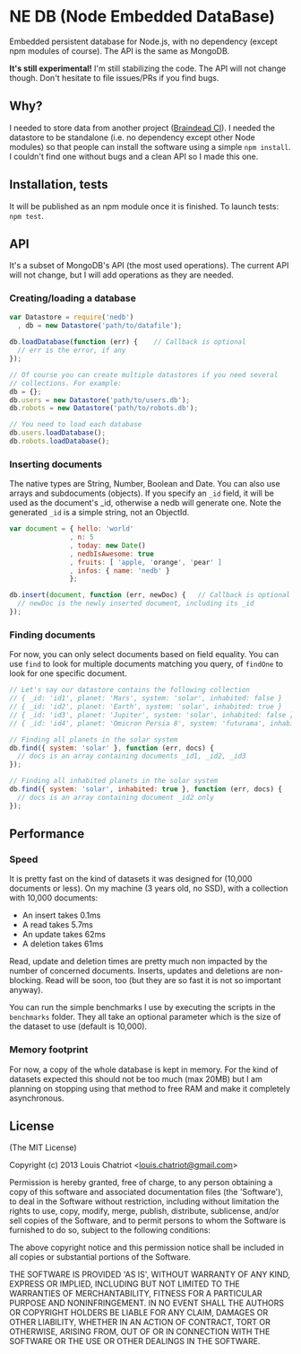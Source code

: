 # NE DB (Node Embedded DataBase)

Embedded persistent database for Node.js, with no dependency (except npm modules of course). The API is the same as MongoDB.

**It's still experimental!** I'm still stabilizing the code. The API will not change though. Don't hesitate to file issues/PRs if you find bugs.

## Why?
I needed to store data from another project (<a href="https://github.com/louischatriot/braindead-ci" target="_blank">Braindead CI</a>). I needed the datastore to be standalone (i.e. no dependency except other Node modules) so that people can install the software using a simple `npm install`. I couldn't find one without bugs and a clean API so I made this one.

## Installation, tests
It will be published as an npm module once it is finished. To launch tests: `npm test`.

## API
It's a subset of MongoDB's API (the most used operations). The current API will not change, but I will add operations as they are needed.

### Creating/loading a database
```javascript
var Datastore = require('nedb')
  , db = new Datastore('path/to/datafile');
  
db.loadDatabase(function (err) {    // Callback is optional
  // err is the error, if any
});

// Of course you can create multiple datastores if you need several
// collections. For example:
db = {};
db.users = new Datastore('path/to/users.db');
db.robots = new Datastore('path/to/robots.db');

// You need to load each database
db.users.loadDatabase();
db.robots.loadDatabase();
```

### Inserting documents
The native types are String, Number, Boolean and Date. You can also use
arrays and subdocuments (objects). If you specify an `_id` field, it
will be used as the document's _id, otherwise a nedb will generate one.
Note the generated `_id` is a simple string, not an ObjectId.

```javascript
var document = { hello: 'world'
               , n: 5
               , today: new Date()
               , nedbIsAwesome: true
               , fruits: [ 'apple, 'orange', 'pear' ]
               , infos: { name: 'nedb' }
               };

db.insert(document, function (err, newDoc) {   // Callback is optional
  // newDoc is the newly inserted document, including its _id
});
```

### Finding documents
For now, you can only select documents based on field equality. You can
use `find` to look for multiple documents matching you query, of
`findOne` to look for one specific document.

```javascript
// Let's say our datastore contains the following collection
// { _id: 'id1', planet: 'Mars', system: 'solar', inhabited: false }
// { _id: 'id2', planet: 'Earth', system: 'solar', inhabited: true }
// { _id: 'id3', planet: 'Jupiter', system: 'solar', inhabited: false }
// { _id: 'id4', planet: 'Omicron Persia 8', system: 'futurama', inhabited: true }

// Finding all planets in the solar system
db.find({ system: 'solar' }, function (err, docs) {
  // docs is an array containing documents _id1, _id2, _id3
});

// Finding all inhabited planets in the solar system
db.find({ system: 'solar', inhabited: true }, function (err, docs) {
  // docs is an array containing document _id2 only
});
```


## Performance
### Speed
It is pretty fast on the kind of datasets it was designed for (10,000 documents or less). On my machine (3 years old, no SSD), with a collection with 10,000 documents:  
* An insert takes 0.1ms
* A read takes 5.7ms
* An update takes 62ms
* A deletion takes 61ms  

Read, update and deletion times are pretty much non impacted by the number of concerned documents. Inserts, updates and deletions are non-blocking. Read will be soon, too (but they are so fast it is not so important anyway).

You can run the simple benchmarks I use by executing the scripts in the `benchmarks` folder. They all take an optional parameter which is the size of the dataset to use (default is 10,000).

### Memory footprint
For now, a copy of the whole database is kept in memory. For the kind of datasets expected this should not be too much (max 20MB) but I am planning on stopping using that method to free RAM and make it completely asynchronous.



## License 

(The MIT License)

Copyright (c) 2013 Louis Chatriot &lt;louis.chatriot@gmail.com&gt;

Permission is hereby granted, free of charge, to any person obtaining
a copy of this software and associated documentation files (the
'Software'), to deal in the Software without restriction, including
without limitation the rights to use, copy, modify, merge, publish,
distribute, sublicense, and/or sell copies of the Software, and to
permit persons to whom the Software is furnished to do so, subject to
the following conditions:

The above copyright notice and this permission notice shall be
included in all copies or substantial portions of the Software.

THE SOFTWARE IS PROVIDED 'AS IS', WITHOUT WARRANTY OF ANY KIND,
EXPRESS OR IMPLIED, INCLUDING BUT NOT LIMITED TO THE WARRANTIES OF
MERCHANTABILITY, FITNESS FOR A PARTICULAR PURPOSE AND NONINFRINGEMENT.
IN NO EVENT SHALL THE AUTHORS OR COPYRIGHT HOLDERS BE LIABLE FOR ANY
CLAIM, DAMAGES OR OTHER LIABILITY, WHETHER IN AN ACTION OF CONTRACT,
TORT OR OTHERWISE, ARISING FROM, OUT OF OR IN CONNECTION WITH THE
SOFTWARE OR THE USE OR OTHER DEALINGS IN THE SOFTWARE.
